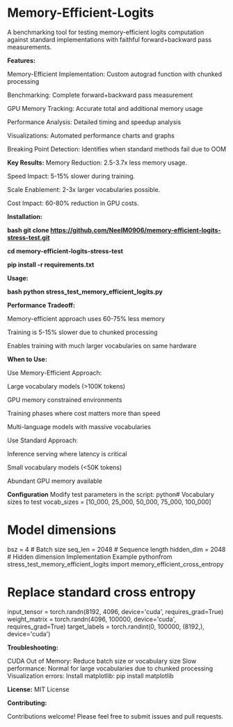 # Memory-Efficient-Logits
A benchmarking tool for testing memory-efficient logits computation against standard implementations with faithful forward+backward pass measurements.

**Features:**

Memory-Efficient Implementation: Custom autograd function with chunked processing

Benchmarking: Complete forward+backward pass measurement

GPU Memory Tracking: Accurate total and additional memory usage

Performance Analysis: Detailed timing and speedup analysis

Visualizations: Automated performance charts and graphs

Breaking Point Detection: Identifies when standard methods fail due to OOM

**Key Results:**
Memory Reduction: 2.5-3.7x less memory usage. 

Speed Impact: 5-15% slower during training. 

Scale Enablement: 2-3x larger vocabularies possible.

Cost Impact: 60-80% reduction in GPU costs.


**Installation:** 

**bash git clone https://github.com/NeelM0906/memory-efficient-logits-stress-test.git**

**cd memory-efficient-logits-stress-test**

**pip install -r requirements.txt**

**Usage:**

**bash python stress_test_memory_efficient_logits.py**


**Performance Tradeoff:**

Memory-efficient approach uses 60-75% less memory

Training is 5-15% slower due to chunked processing

Enables training with much larger vocabularies on same hardware

**When to Use:**

Use Memory-Efficient Approach:

Large vocabulary models (>100K tokens)

GPU memory constrained environments

Training phases where cost matters more than speed

Multi-language models with massive vocabularies

Use Standard Approach:

Inference serving where latency is critical

Small vocabulary models (<50K tokens)

Abundant GPU memory available

**Configuration**
Modify test parameters in the script:
python# Vocabulary sizes to test
vocab_sizes = [10_000, 25_000, 50_000, 75_000, 100_000]

# Model dimensions
bsz = 4          # Batch size
seq_len = 2048   # Sequence length
hidden_dim = 2048 # Hidden dimension
Implementation Example
pythonfrom stress_test_memory_efficient_logits import memory_efficient_cross_entropy

# Replace standard cross entropy
input_tensor = torch.randn(8192, 4096, device='cuda', requires_grad=True)
weight_matrix = torch.randn(4096, 100000, device='cuda', requires_grad=True)
target_labels = torch.randint(0, 100000, (8192,), device='cuda')


**Troubleshooting:**

CUDA Out of Memory: Reduce batch size or vocabulary size
Slow performance: Normal for large vocabularies due to chunked processing
Visualization errors: Install matplotlib: pip install matplotlib

**License:**
MIT License 

**Contributing:**

Contributions welcome! Please feel free to submit issues and pull requests.
